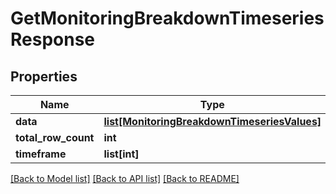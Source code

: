 # GetMonitoringBreakdownTimeseriesResponse

## Properties
Name | Type | Description | Notes
------------ | ------------- | ------------- | -------------
**data** | [**list[MonitoringBreakdownTimeseriesValues]**](MonitoringBreakdownTimeseriesValues.md) |  | [optional]
**total_row_count** | **int** |  | [optional]
**timeframe** | **list[int]** |  | [optional]

[[Back to Model list]](../README.md#documentation-for-models) [[Back to API list]](../README.md#documentation-for-api-endpoints) [[Back to README]](../README.md)


